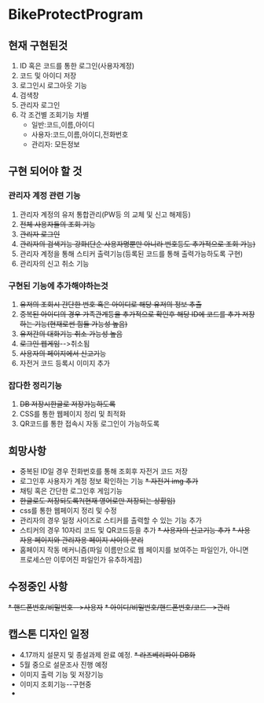 # BikeProtectProgram
## 현재 구현된것
1. ID 혹은 코드를 통한 로그인(사용자계정)
2. 코드 및 아이디 저장
3. 로그인시 로그아웃 기능
4. 검색창
5. 관리자 로그인
6. 각 조건별 조회기능 차별
    * 일반:코드,이름,아이디
    * 사용자:코드,이름,아이디,전화번호
    * 관리자: 모든정보

## 구현 되어야 할 것
### 관리자 계정 관련 기능
1. 관리자 계정의 유저 통합관리(PW등 의 교체 및 신고 해제등)
2. ~~전체 사용자들의 조회 기능~~
3. ~~관리자 로그인~~
4. ~~관리자의 검색기능 강화(단순 사용자명뿐만 아니라 번호등도 추가적으로 조회 가능)~~
5. 관리자 계정을 통해 스티커 출력기능(등록된 코드를 통해 출력가능하도록 구현)
6. 관리자의 신고 취소 기능

### 구현된 기능에 추가해야하는것 
1. ~~유저의 조회시 간단한 번호 혹은 아이디로 해당 유저의 정보 추출~~
2. ~~중복된 아이디의 경우 가족관계등을 추가적으로 확인후 해당 ID에 코드를 추가 저장하는 기능(현재로썬 힘들 가능성 높음)~~
3. ~~유저간의 대화기능 취소 가능성 높음~~
4. ~~로그인 웹게임~~-->취소됨
5. ~~사용자의 페이지에서 신고기능~~
6. 자전거 코드 등록시 이미지 추가

### 잡다한 정리기능
1. ~~DB 저장시한글로 저장가능하도록~~
2. CSS를 통한 웹페이지 정리 및 최적화
3. QR코드를 통한 접속시 자동 로그인이 가능하도록

## 희망사항
* 중복된 ID일 경우 전화번호를 통해 조회후 자전거 코드 저장
* 로그인후 사용자가 계정 정보 확인하는 기능
~~* 자전거 img 추가~~
* 채팅 혹은 간단한 로그인후 게임기능
* ~~한글로도 저장되도록?(현재 영어로만 저장되는 상황임)~~
* css를 통한 웹페이지 정리 및 수정
* 관리자의 경우 일정 사이즈로 스티커를 출력할 수 있는 기능 추가
* 스티커의 경우 10자리 코드 및 QR코드등을 추가
~~* 사용자의 신고기능 추가~~
~~* 사용자용 페이지와 관리자용 페이지 사이의 분리~~
* 홈페이지 작동 메커니즘(파일 이름만으로 웹 페이지를 보여주는 파일인가, 아니면 프로세스만 이루어진 파일인가 유추하게끔)

## 수정중인 사항
~~* 핸드폰번호/비밀번호-->사용자~~
~~* 아이디/비밀번호/핸드폰번호/코드-->관리~~
## 캡스톤 디자인 일정
* 4.17까지 설문지 및 종설과제 완료 예정.
~~* 라즈베리파이 DB화~~
* 5월 중으로 설문조사 진행 예정
* 이미지 출력 기능 및 저장기능
* 이미지 조회기능--구현중
* 
